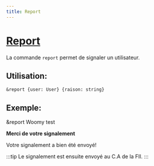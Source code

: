 ```yaml
---
title: Report
---
```

# [Report](https://github.com/federation-interservices-d-informatique/bot/blob/main/src/commands/moderation/report.ts)
La commande `report` permet de signaler un utilisateur.

## Utilisation:
```
&report {user: User} {raison: string}
```
## Exemple:
<discord-messages>
<discord-message profile="arzo">&report <mention type="user">Woomy</mention> test </discord-message>
<discord-message profile="fiibot">
<discord-embed color="#1a7c55">
<p><b>Merci de votre signalement</b></p>
<p>Votre signalement a bien été envoyé!</p>
</discord-embed>
</discord-message>
</discord-messages>

:::tip
Le signalement est ensuite envoyé au C.A de la FII.
:::